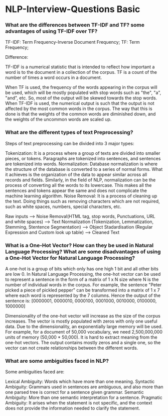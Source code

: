 # NLP-Interview-Questions Basic
### What are the differences between TF-IDF and TF? some advantages of using TF-IDF over TF?
TF-IDF: Term Frequency-Inverse Document Frequency;
TF: Term Frequency;

Difference:

TF-IDF is a numerical statistic that is intended to reflect how important a word is to the document in a collection of the corpus.
TF is a count of the number of times a word occurs in a document.

When TF is used, the frequency of the words appearing in the corpus will be used, which will be mostly populated with stop words such as "the", "a", "and", etc. So, most of the output will be skewed towards the stop words.
When TF-IDF is used, the numerical output is such that the output is not affected by the most common words in the corpus. The way that this is done is that the weights of the common words are diminished down, and the weights of the uncommon words are scaled up.

### What are the different types of text Preprocessing?
Steps of text preprocessing can be divided into 3 major types:

Tokenization: It is a process where a group of texts are divided into smaller pieces, or tokens. Paragraphs are tokenized into sentences, and sentences are tokenized into words.
Normalization: Database normalization is where the structure of the database is converted to a series of normal forms. What it achieves is the organization of the data to appear similar across all records and fields. Similarly, in the field of NLP, normalization can be the process of converting all the words to its lowercase. This makes all the sentences and tokens appear the same and does not complicate the machine learning algorithm.
Noise Removal: It is a process of cleaning up the text. Doing things such as removing characters which are not required, such as white spaces, numbers, special characters, etc.

Raw inputs --> Noise Removal(HTML tag, stop words, Punctuations, URL and white spaces) --> Text Normalization (Tokenization, Lemmatization, Stemming, Stentence Segmentation) --> Object Stadardisation (Regular Expression and Custom look up table) --> Cleaned Text


### What is a One-Hot Vector? How can they be used in Natural Language Processing? What are some disadvantages of using a One-Hot Vector for Natural Language Processing?

A one-hot is a group of bits which only has one high 1 bit and all other bits are low 0.
In Natural Language Processing, the one-hot vector can be used to represent a sentence in the form of a matrix of 1 x N size where N is the number of individual words in the corpus.
For example, the sentence "Peter picked a piece of pickled pepper" can be transformed into a matrix of 1 x 7 where each word is represented by the 7 columns. Hence the output of the sentence is: [0000001, 0000010, 0000100, 0001000, 0010000, 0100000, 1000000]

Dimensionality of the one-hot vector will increase as the size of the corpus increases. The vector is mostly populated with zeros with only one useful data.
Due to the dimensionality, an exponentially large memory will be used. For example, for a document of 50,000 vocabulary, we need 2,500,000,000 units of memory (50,000 * 50,000).
It is hard to extract meaning from the one-hot vectors. The output contains mostly zeros and a single one, so the vector can not create relationships between the different words.


###  What are some ambiguities faced in NLP?

Some ambiguities faced are:

Lexical Ambiguity: Words which have more than one meaning.
Syntactic Ambiguity: Grammars used in sentences are ambiguous, and also more than one parsed tree is correct for a sentence given grammar.
Semantic Ambiguity: More than one semantic interpretation for a sentence.
Pragmatic Ambiguity: It arises when the statement is not specific, and the context does not provide the information needed to clarify the statement.
